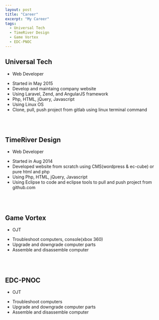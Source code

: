 ```yaml
---
layout: post
title: "Career"
excerpt: "My Career"
tags:
  - Universal Tech
  - TimeRiver Design
  - Game Vortex
  - EDC-PNOC
---
```


## Universal Tech
- Web Developer
* Started in May 2015
* Develop and maintaing company website
* Using Laravel, Zend, and AngularJS framework
* Php, HTML, jQuery, Javascript
* Using Linux OS
* Clone, pull, push project from gitlab using linux terminal command

<br><br>

## TimeRiver Design
- Web Developer
* Started in Aug 2014
* Developed website from scratch using CMS(wordpress & ec-cube) or pure html and php
* Using Php, HTML, jQuery, Javascript
* Using Eclipse to code and eclipse tools to pull and push project from github.com

<br><br>

## Game Vortex
- OJT
* Troubleshoot computers, console(xbox 360)
* Upgrade and downgrade computer parts
* Assemble and disassemble computer

<br><br>

## EDC-PNOC
- OJT
* Troubleshoot computers
* Upgrade and downgrade computer parts
* Assemble and disassemble computer


